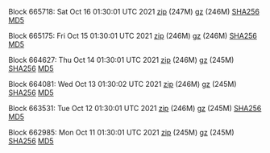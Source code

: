 Block 665718: Sat Oct 16 01:30:01 UTC 2021 [zip](https://files.01coin.io/mainnet/2021-10-16/bootstrap.dat.zip) (247M) [gz](https://files.01coin.io/mainnet/2021-10-16/bootstrap.dat.tar.gz) (246M) [SHA256](https://files.01coin.io/mainnet/2021-10-16/sha256.txt) [MD5](https://files.01coin.io/mainnet/2021-10-16/md5.txt)

Block 665175: Fri Oct 15 01:30:01 UTC 2021 [zip](https://files.01coin.io/mainnet/2021-10-15/bootstrap.dat.zip) (246M) [gz](https://files.01coin.io/mainnet/2021-10-15/bootstrap.dat.tar.gz) (246M) [SHA256](https://files.01coin.io/mainnet/2021-10-15/sha256.txt) [MD5](https://files.01coin.io/mainnet/2021-10-15/md5.txt)

Block 664627: Thu Oct 14 01:30:01 UTC 2021 [zip](https://files.01coin.io/mainnet/2021-10-14/bootstrap.dat.zip) (246M) [gz](https://files.01coin.io/mainnet/2021-10-14/bootstrap.dat.tar.gz) (245M) [SHA256](https://files.01coin.io/mainnet/2021-10-14/sha256.txt) [MD5](https://files.01coin.io/mainnet/2021-10-14/md5.txt)

Block 664081: Wed Oct 13 01:30:02 UTC 2021 [zip](https://files.01coin.io/mainnet/2021-10-13/bootstrap.dat.zip) (246M) [gz](https://files.01coin.io/mainnet/2021-10-13/bootstrap.dat.tar.gz) (245M) [SHA256](https://files.01coin.io/mainnet/2021-10-13/sha256.txt) [MD5](https://files.01coin.io/mainnet/2021-10-13/md5.txt)

Block 663531: Tue Oct 12 01:30:01 UTC 2021 [zip](https://files.01coin.io/mainnet/2021-10-12/bootstrap.dat.zip) (246M) [gz](https://files.01coin.io/mainnet/2021-10-12/bootstrap.dat.tar.gz) (245M) [SHA256](https://files.01coin.io/mainnet/2021-10-12/sha256.txt) [MD5](https://files.01coin.io/mainnet/2021-10-12/md5.txt)

Block 662985: Mon Oct 11 01:30:01 UTC 2021 [zip](https://files.01coin.io/mainnet/2021-10-11/bootstrap.dat.zip) (245M) [gz](https://files.01coin.io/mainnet/2021-10-11/bootstrap.dat.tar.gz) (245M) [SHA256](https://files.01coin.io/mainnet/2021-10-11/sha256.txt) [MD5](https://files.01coin.io/mainnet/2021-10-11/md5.txt)
